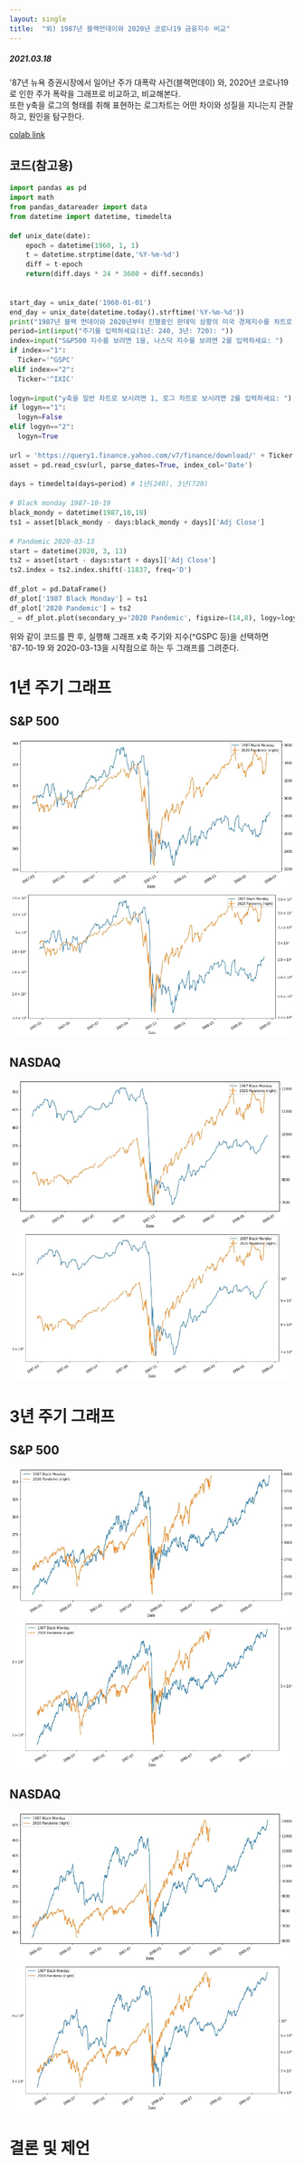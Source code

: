 ```yaml
---
layout: single
title:  "외) 1987년 블랙먼데이와 2020년 코로나19 금융지수 비교"
---
```


##### 2021.03.18


'87년 뉴욕 증권시장에서 일어난 주가 대폭락 사건(블랙먼데이) 와, 2020년 코로나19로 인한 주가 폭락을 그래프로 비교하고, 비교해본다. 
<br>또한 y축을 로그의 형태를 취해 표현하는 로그차트는 어떤 차이와 성질을 지니는지 관찰하고, 원인을 탐구한다.

[colab link](https://drive.google.com/file/d/1xqc8n67CJH0AfD2GoiQD3x2IQXKaB6qe/view?usp=sharing)
## 코드(참고용)


```python
import pandas as pd
import math
from pandas_datareader import data
from datetime import datetime, timedelta

def unix_date(date):
    epoch = datetime(1960, 1, 1)
    t = datetime.strptime(date,'%Y-%m-%d')
    diff = t-epoch
    return(diff.days * 24 * 3600 + diff.seconds)


start_day = unix_date('1960-01-01')
end_day = unix_date(datetime.today().strftime('%Y-%m-%d'))
print("1987년 블랙 먼데이와 2020년부터 진행중인 판데믹 상황의 미국 경제지수를 차트로 표현해주는 프로그랩입니다.")
period=int(input("주기를 입력하세요(1년: 240, 3년: 720): "))
index=input("S&P500 지수를 보려면 1을, 나스닥 지수를 보려면 2를 입력하세요: ")
if index=="1":
  Ticker='^GSPC'
elif index=="2":
  Ticker='^IXIC'

logyn=input("y축을 일반 차트로 보시려면 1, 로그 차트로 보시려면 2를 입력하세요: ")
if logyn=="1":
  logyn=False
elif logyn=="2":
  logyn=True

url = 'https://query1.finance.yahoo.com/v7/finance/download/' + Ticker + '?period1=' + str(start_day) + '&period2=' + str(end_day) +'&interval=1d&events=history'
asset = pd.read_csv(url, parse_dates=True, index_col='Date')

days = timedelta(days=period) # 1년(240), 3년(720)

# Black monday 1987-10-19
black_mondy = datetime(1987,10,19)
ts1 = asset[black_mondy - days:black_mondy + days]['Adj Close']

# Pandemic 2020-03-13
start = datetime(2020, 3, 13)
ts2 = asset[start - days:start + days]['Adj Close']
ts2.index = ts2.index.shift(-11837, freq='D')

df_plot = pd.DataFrame()
df_plot['1987 Black Monday'] = ts1
df_plot['2020 Pandemic'] = ts2
_ = df_plot.plot(secondary_y='2020 Pandemic', figsize=(14,8), logy=logyn)
```

위와 같이 코드를 짠 후, 실행해 그래프 x축 주기와 지수(^GSPC 등)을 선택하면<br>
'87-10-19 와 2020-03-13을 시작점으로 하는 두 그래프를 그려준다.

# 1년 주기 그래프
## S&P 500
<p align='center'>
  <img src="https://raw.githubusercontent.com/Taek-2/taek2.ml/master/_posts/imgs/240-1-1.jpg"/>
  <img src="https://raw.githubusercontent.com/Taek-2/taek2.ml/master/_posts/imgs/240-1-2.jpg"/></p>
<h2>NASDAQ</h2>
<p align='center'>
  <img src="https://raw.githubusercontent.com/Taek-2/taek2.ml/master/_posts/imgs/240-2-1.jpg"/>
  <img src="https://raw.githubusercontent.com/Taek-2/taek2.ml/master/_posts/imgs/240-2-2.jpg"/>
</p>


# 3년 주기 그래프
## S&P 500
<p align='center'>
  <img src="https://raw.githubusercontent.com/Taek-2/taek2.ml/master/_posts/imgs/720-1-1.jpg"/>
  <img src="https://raw.githubusercontent.com/Taek-2/taek2.ml/master/_posts/imgs/720-1-2.jpg"/></p>
<h2>NASDAQ</h2>
<p align='center'>
  <img src="https://raw.githubusercontent.com/Taek-2/taek2.ml/master/_posts/imgs/720-2-1.jpg"/>
  <img src="https://raw.githubusercontent.com/Taek-2/taek2.ml/master/_posts/imgs/720-2-2.jpg"/>
</p>


# 결론 및 제언
